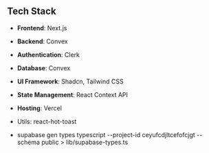 ## Tech Stack

- **Frontend**: Next.js
- **Backend**: Convex
- **Authentication**: Clerk
- **Database**: Convex
- **UI Framework**: Shadcn, Tailwind CSS
- **State Management**: React Context API
- **Hosting**: Vercel
- Utils: react-hot-toast

- supabase gen types typescript --project-id ceyufcdjltcefofcjgt --schema public > lib/supabase-types.ts
